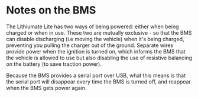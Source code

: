 # Notes on the BMS

The Lithiumate Lite has two ways of being powered: either when being 
charged or when in use.  These two are mutually exclusive - so that the 
BMS can disable discharging (i.e moving the vehicle) when it's being 
charged, preventing you pulling the charger out of the ground.
Separate wires provide power when the ignition is turned on, which
informs the BMS that the vehicle is allowed to use but also disabling
the use of resistive balancing on the battery (to save traction power).

Because the BMS provides a serial port over USB, what this means is
that the serial port will disappear every time the BMS is turned off,
and reappear when the BMS gets power again.



